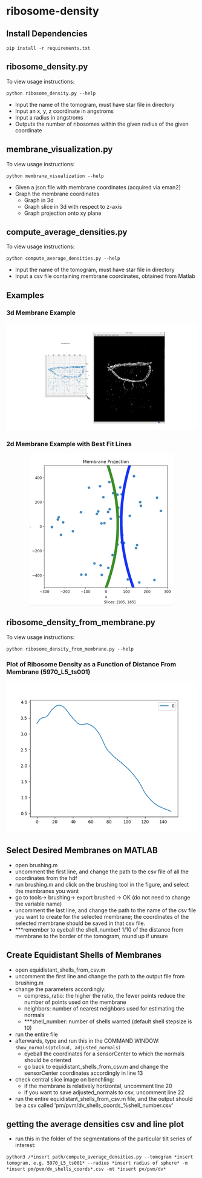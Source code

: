 # ribosome-density
## Install Dependencies
```
pip install -r requirements.txt
```
## ribosome_density.py
To view usage instructions:
```
python ribosome_density.py --help
```
* Input the name of the tomogram, must have star file in directory
* Input an x, y, z coordinate in angstroms
* Input a radius in angstroms
* Outputs the number of ribosomes within the given radius of the given coordinate

## membrane_visualization.py
To view usage instructions:
```
python membrane_visualization --help
```
* Given a json file with membrane coordinates (acquired via eman2)
* Graph the membrane coordinates
  * Graph in 3d
  * Graph slice in 3d with respect to z-axis
  * Graph projection onto xy plane
  
## compute_average_densities.py
To view usage instructions:
```
python compute_average_densities.py --help
```
* Input the name of the tomogram, must have star file in directory
* Input a csv file containing membrane coordinates, obtained from Matlab

## Examples
### 3d Membrane Example
![3d Membrane Example](https://github.com/emersonli20/ribosome-density/blob/master/3d_membrane.png)

### 2d Membrane Example with Best Fit Lines
<p align="center">
 <img src="https://github.com/emersonli20/ribosome-density/blob/master/2d_membrane_best_fit_lines.png" alt="2d Membrane Example with Best Fit Lines" height=400 class="center">
</p>

## ribosome_density_from_membrane.py
To view usage instructions:
```
python ribosome_density_from_membrane.py --help
```
### Plot of Ribosome Density as a Function of Distance From Membrane (5970_L5_ts001)
<p align="center">
 <img src="https://github.com/emersonli20/ribosome-density/blob/master/5970_L5_ts001_densities_plot.png" alt="Ribosome density plot of 5970_L5_ts001" height=400 class="center">
</p>


## Select Desired Membranes on MATLAB

* open brushing.m
* uncomment the first line, and change the path to the csv file of all the coordinates from the hdf
* run brushing.m and click on the brushing tool in the figure, and select the membranes you want
* go to tools-> brushing-> export brushed -> OK (do not need to change the variable name)
* uncomment the last line, and change the path to the name of the csv file you want to create for the selected membrane; the coordinates of the selected membrane should be saved in that csv file.
* ***remember to eyeball the shell_number! 1/10 of the distance from membrane to the border of the tomogram, round up if unsure

## Create Equidistant Shells of Membranes
* open equidistant_shells_from_csv.m
* uncomment the first line and change the path to the output file from brushing.m
* change the parameters accordingly: 
     - compress_ratio: the higher the ratio, the fewer points reduce the number of points used on the membrane
     - neighbors: number of nearest neighbors used for estimating the normals
     - ***shell_number: number of shells wanted (default shell stepsize is 10)
* run the entire file
* afterwards, type and run this in the COMMAND WINDOW:
```show_normals(ptcloud, adjusted_normals) ```
     - eyeball the coordinates for a sensorCenter to which the normals should be oriented
     - go back to equidistant_shells_from_csv.m and change the sensorCenter coordinates accordingly in line 13
* check central slice image on benchling:
     - if the membrane is relatively horizontal, uncomment line 20
     - if you want to save adjusted_normals to csv, uncomment line 22
* run the entire equidistant_shells_from_csv.m file, and the output should be a csv called 'pm/pvm/dv_shells_coords_%shell_number.csv'

## getting the average densities csv and line plot
* run this in the folder of the segmentations of the particular tilt series of interest:
```
python3 /*insert path/compute_average_densities.py --tomogram *insert tomogram, e.g. 5970_L5_ts001* --radius *insert radius of sphere* -m *insert pm/pvm/dv_shells_coords*.csv -mt *insert pv/pvm/dv*
```

